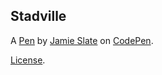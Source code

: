 Stadville
---------


A [Pen](https://codepen.io/jamiesss/pen/ExVJVLK) by [Jamie Slate](https://codepen.io/jamiesss) on [CodePen](https://codepen.io).

[License](https://codepen.io/jamiesss/pen/ExVJVLK/license).